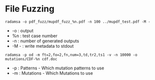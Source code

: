 # File Fuzzing 
``` radamsa -o pdf_fuzz/mupdf_fuzz_%n.pdf -n 100 ../mupdf_test.pdf -M - ```
* -o : output
* %n : test case number
* -n : number of generated outputs
* -M - : write metadata to stdout


```
radamsa -p od -m ft=2,fo=2,fn,num=3,td,tr2,ts1 -v -n 10000 -o mutations/CDF-%n cdf.doc
```
* -p : Patterns - Which mutation patterns to use
* -m : Mutations - Which Mutations to use
